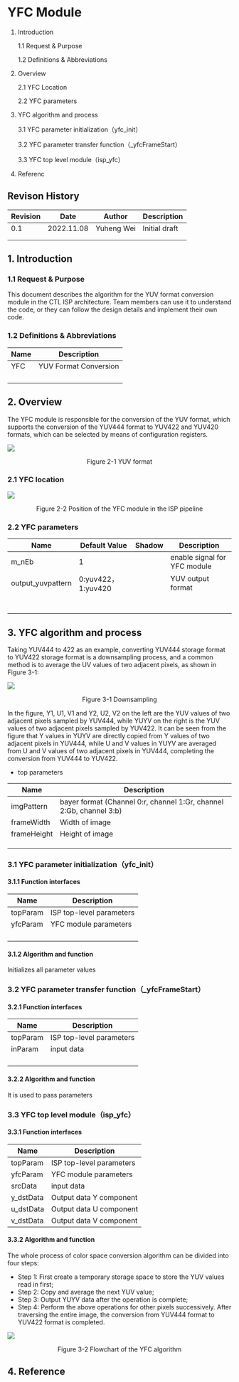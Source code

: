 # YFC Module

1. Introduction

   1.1 Request & Purpose

   1.2 Definitions & Abbreviations

2. Overview

   2.1 YFC Location

   2.2 YFC parameters

3. YFC algorithm and process

   3.1 YFC parameter initialization（yfc_init）

   3.2 YFC parameter transfer function（_yfcFrameStart）

   3.3 YFC top level module（isp_yfc）

4. Referenc

## Revison History

| Revision | Date       | Author     | Description   |
| ---- | ---------- | -------- | ---- |
| 0.1      | 2022.11.08 | Yuheng Wei | Initial draft |
|      |            |          |      |
|      |            |          |      |

## 1. Introduction

### 1.1 Request & Purpose

This document describes the algorithm for the YUV format conversion module in the CTL ISP architecture. Team members can use it to understand the code, or they can follow the design details and implement their own code.

### 1.2 Definitions & Abbreviations

| Name | Description           |
| ---- | --------------------- |
| YFC  | YUV Format Conversion |
|      |                       |
|      |                       |
|      |                       |
|      |                       |

## 2. Overview

The YFC module is responsible for the conversion of the YUV format, which supports the conversion of the YUV444 format to YUV422 and YUV420 formats, which can be selected by means of configuration registers.

![](YUV.png)

<center>Figure 2-1 YUV format</center>

### 2.1 YFC location

![](pipeline-YFC.png)

<center>Figure 2-2 Position of the YFC module in the ISP pipeline</center>

### 2.2 YFC parameters

| Name              | Default Value      | Shadow | Description                  |
| ----------------- | ------------------ | ------ | ---------------------------- |
| m_nEb             | 1                  |        | enable signal for YFC module |
| output_yuvpattern | 0:yuv422，1:yuv420 |        | YUV output format            |
|                   |                    |        |                              |
|                   |                    |        |                              |
|                   |                    |        |                              |
|                   |                    |        |                              |
|                   |                    |        |                              |
|                   |                    |        |                              |
|                   |                    |        |                              |

## 3. YFC algorithm and process

Taking YUV444 to 422 as an example, converting YUV444 storage format to YUV422 storage format is a downsampling process, and a common method is to average the UV values of two adjacent pixels, as shown in Figure 3-1:

![](下采样方式.png)

<center>Figure 3-1 Downsampling</center>

In the figure, Y1, U1, V1 and Y2, U2, V2 on the left are the YUV values of two adjacent pixels sampled by YUV444, while YUYV on the right is the YUV values of two adjacent pixels sampled by YUV422. It can be seen from the figure that Y values in YUYV are directly copied from Y values of two adjacent pixels in YUV444, while U and V values in YUYV are averaged from U and V values of two adjacent pixels in YUV444, completing the conversion from YUV444 to YUV422.

- top parameters

| Name        | Description                                                  |
| ----------- | ------------------------------------------------------------ |
| imgPattern  | bayer format (Channel 0:r, channel 1:Gr, channel 2:Gb, channel 3:b) |
| frameWidth  | Width of image                                               |
| frameHeight | Height of image                                              |
|             |                                                              |
|             |                                                              |
|             |                                                              |

### 3.1 YFC parameter initialization（yfc_init）

#### 3.1.1 Function interfaces

| Name     | Description              |
| -------- | ------------------------ |
| topParam | ISP top-level parameters |
| yfcParam | YFC module parameters    |
|          |                          |
|          |                          |
|          |                          |
|          |                          |

#### 3.1.2 Algorithm and function

Initializes all parameter values

### 3.2 YFC parameter transfer function（_yfcFrameStart）

#### 3.2.1 Function interfaces

| Name     | Description              |
| -------- | ------------------------ |
| topParam | ISP top-level parameters |
| inParam  | input data               |
|          |                          |
|          |                          |
|          |                          |
|          |                          |

#### 3.2.2 Algorithm and function

It is used to pass parameters

### 3.3 YFC top level module（isp_yfc）

#### 3.3.1 Function interfaces

| Name      | Description              |
| --------- | ------------------------ |
| topParam  | ISP top-level parameters |
| yfcParam  | YFC module parameters    |
| srcData   | input data               |
| y_dstData | Output data Y component  |
| u_dstData | Output data U component  |
| v_dstData | Output data V component  |

#### 3.3.2 Algorithm and function

The whole process of color space conversion algorithm can be divided into four steps:

- Step 1: First create a temporary storage space to store the YUV values read in first;
- Step 2: Copy and average the next YUV value;
- Step 3: Output YUYV data after the operation is complete;
- Step 4: Perform the above operations for other pixels successively. After traversing the entire image, the conversion from YUV444 format to YUV422 format is completed.

![](YFC算法流程图.png)

<center>Figure 3-2 Flowchart of the YFC algorithm</center>

## 4. Reference

